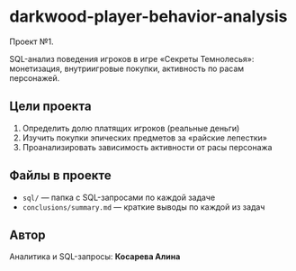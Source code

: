 # darkwood-player-behavior-analysis
Проект №1.

SQL-анализ поведения игроков в игре «Секреты Темнолесья»: монетизация, внутриигровые покупки, активность по расам персонажей.

## Цели проекта

1. Определить долю платящих игроков (реальные деньги)
2. Изучить покупки эпических предметов за «райские лепестки»
3. Проанализировать зависимость активности от расы персонажа

## Файлы в проекте

- `sql/` — папка с SQL-запросами по каждой задаче
- `conclusions/summary.md` — краткие выводы по каждой из задач

## Автор

Аналитика и SQL-запросы: **Косарева Алина**  
